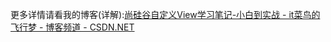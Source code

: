 更多详情请看我的博客(详解):[尚硅谷自定义View学习笔记-小白到实战 - it菜鸟的飞行梦 - 博客频道 - CSDN.NET ](http://blog.csdn.net/simplebam/article/details/71716619)